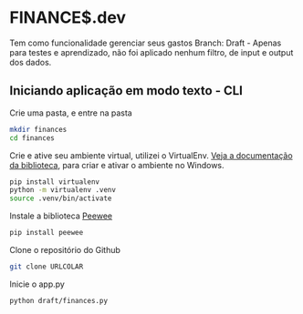 # FINANCE$.dev

Tem como funcionalidade gerenciar seus gastos
Branch: Draft - Apenas para testes e aprendizado, não foi aplicado nenhum filtro, de input e output dos dados.

## Iniciando aplicação em modo texto - CLI

Crie uma pasta, e entre na pasta

```bash
mkdir finances
cd finances
```

Crie e ative seu ambiente virtual, utilizei o VirtualEnv.
[Veja a documentação da biblioteca](https://virtualenv.pypa.io/en/latest/), para criar e ativar o ambiente no Windows.

```bash
pip install virtualenv
python -m virtualenv .venv
source .venv/bin/activate
```

Instale a biblioteca [Peewee](http://docs.peewee-orm.com/en/latest/)

```bash
pip install peewee
```

Clone o repositório do Github

```bash
git clone URLCOLAR
```

Inicie o app.py

```bash
python draft/finances.py
```
